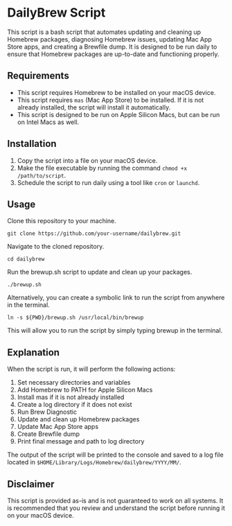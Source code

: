 # DailyBrew Script

This script is a bash script that automates updating and cleaning up Homebrew packages, diagnosing Homebrew issues, updating Mac App Store apps, and creating a Brewfile dump. It is designed to be run daily to ensure that Homebrew packages are up-to-date and functioning properly.

## Requirements

* This script requires Homebrew to be installed on your macOS device.
* This script requires `mas` (Mac App Store) to be installed. If it is not already installed, the script will install it automatically.
* This script is designed to be run on Apple Silicon Macs, but can be run on Intel Macs as well.

## Installation

1. Copy the script into a file on your macOS device.
2. Make the file executable by running the command `chmod +x /path/to/script`.
3. Schedule the script to run daily using a tool like `cron` or `launchd`.

## Usage

Clone this repository to your machine.

```
git clone https://github.com/your-username/dailybrew.git
```

Navigate to the cloned repository.

```
cd dailybrew
```

Run the brewup.sh script to update and clean up your packages.

```
./brewup.sh
```

Alternatively, you can create a symbolic link to run the script from anywhere in the terminal.

```
ln -s ${PWD}/brewup.sh /usr/local/bin/brewup
```

This will allow you to run the script by simply typing brewup in the terminal.

## Explanation

When the script is run, it will perform the following actions:

1. Set necessary directories and variables
2. Add Homebrew to PATH for Apple Silicon Macs
3. Install mas if it is not already installed
4. Create a log directory if it does not exist
5. Run Brew Diagnostic
6. Update and clean up Homebrew packages
7. Update Mac App Store apps
8. Create Brewfile dump
9. Print final message and path to log directory

The output of the script will be printed to the console and saved to a log file located in `$HOME/Library/Logs/Homebrew/dailybrew/YYYY/MM/`.



## Disclaimer

This script is provided as-is and is not guaranteed to work on all systems. It is recommended that you review and understand the script before running it on your macOS device.
